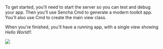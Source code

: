 To get started, you'll need to start the server so you can test and debug your app. 
Then you'll use Sencha Cmd to generate a modern toolkit app. You'll also use
Cmd to create the main view class.

When you're finished, you'll have a running app, with a single view showing *Hello World!!*.

<img src="resources/images/iss/HelloWorld.png">
